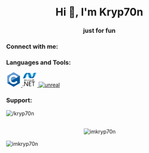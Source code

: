 <h1 align="center">Hi 👋, I'm Kryp70n</h1>
<h3 align="center">just for fun</h3>

<h3 align="left">Connect with me:</h3>
<p align="left">
</p>

<h3 align="left">Languages and Tools:</h3>
<p align="left"> <a href="https://www.cprogramming.com/" target="_blank" rel="noreferrer"> <img src="https://raw.githubusercontent.com/devicons/devicon/master/icons/c/c-original.svg" alt="c" width="40" height="40"/> </a> <a href="https://dotnet.microsoft.com/" target="_blank" rel="noreferrer"> <img src="https://raw.githubusercontent.com/devicons/devicon/master/icons/dot-net/dot-net-original-wordmark.svg" alt="dotnet" width="40" height="40"/> </a> <a href="https://unrealengine.com/" target="_blank" rel="noreferrer"> <img src="https://raw.githubusercontent.com/kenangundogan/fontisto/036b7eca71aab1bef8e6a0518f7329f13ed62f6b/icons/svg/brand/unreal-engine.svg" alt="unreal" width="40" height="40"/> </a> </p>

<h3 align="left">Support:</h3>
<p><a href="https://ko-fi.com//kryp70n"> <img align="left" src="https://cdn.ko-fi.com/cdn/kofi3.png?v=3" height="50" width="210" alt="/kryp70n" /></a></p><br><br>

<p><img align="center" src="https://github-readme-stats.vercel.app/api/top-langs?username=imkryp70n&show_icons=true&locale=en&layout=compact" alt="imkryp70n" /></p>

<p><img align="center" src="https://github-readme-streak-stats.herokuapp.com/?user=imkryp70n&" alt="imkryp70n" /></p>
